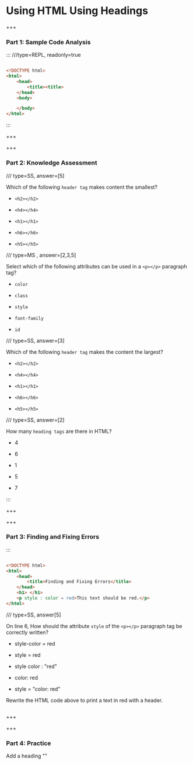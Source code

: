 # Using HTML Using Headings

+++

### Part 1:  Sample Code Analysis

:::
///type=REPL, readonly=true

```html

<!DOCTYPE html>
<html>
    <head>
        <title><title>
    </head>
    <body>

    </body>
</html>
```

:::

+++

+++

### Part 2: Knowledge Assessment

/// type=SS, answer=[5]

Which of the following `header tag` makes content the smallest?

- `<h2></h2>`

- `<h4></h4>`

- `<h1></h1>`

- `<h6></h6>`

- `<h5></h5>`

/// type=MS , answer=[2,3,5]

Select which of the following attributes can be used in a `<p></p>` paragraph tag?

- `color`

- `class` 

- `style`

- `font-family`

- `id`

/// type=SS, answer=[3]

Which of the following `header tag` makes the content the largest?

- `<h2></h2>`

- `<h4></h4>`

- `<h1></h1>`

- `<h6></h6>`

- `<h5></h5>`

/// type=SS, answer=[2]

How many `heading tags` are there in HTML?

- 4

- 6

- 1

- 5

- 7

:::

+++

+++

### Part 3: Finding and Fixing Errors


:::

```html

<!DOCTYPE html>
<html>
    <head>
        <title>Finding and Fixing Errors</title>
    </head>
    <h1> </h1>
    <p style : color = red>This text should be red.</p>
</html>
```
/// type=SS, answer[5]

On line 6, How should the attribute `style` of the `<p></p>` paragraph tag be correctly written?

- style-color = red

- style = red

- style color : "red"

- color: red

- style = "color: red"

Rewrite the HTML code above to print a text in red with a header.

```html


```


+++

+++

### Part 4: Practice

Add a heading ""
